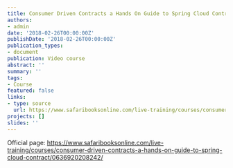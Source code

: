 ```yaml
---
title: Consumer Driven Contracts a Hands On Guide to Spring Cloud Contract
authors:
- admin
date: '2018-02-26T00:00:00Z'
publishDate: '2018-02-26T00:00:00Z'
publication_types:
- document
publication: Video course
abstract: ''
summary: ''
tags:
- Course
featured: false
links:
- type: source
  url: https://www.safaribooksonline.com/live-training/courses/consumer-driven-contracts-a-hands-on-guide-to-spring-cloud-contract/0636920208242/
projects: []
slides: ''
---
```


Official page: <https://www.safaribooksonline.com/live-training/courses/consumer-driven-contracts-a-hands-on-guide-to-spring-cloud-contract/0636920208242/>

